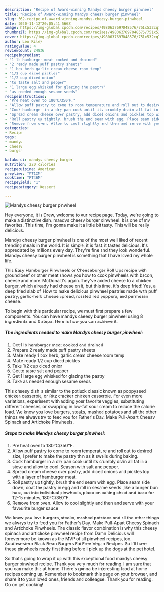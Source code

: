```yaml
---
description: "Recipe of Award-winning Mandys cheesy burger pinwheel"
title: "Recipe of Award-winning Mandys cheesy burger pinwheel"
slug: 562-recipe-of-award-winning-mandys-cheesy-burger-pinwheel
date: 2020-11-12T20:05:41.566Z
image: https://img-global.cpcdn.com/recipes/4980637697048576/751x532cq70/mandys-cheesy-burger-pinwheel-recipe-main-photo.jpg
thumbnail: https://img-global.cpcdn.com/recipes/4980637697048576/751x532cq70/mandys-cheesy-burger-pinwheel-recipe-main-photo.jpg
cover: https://img-global.cpcdn.com/recipes/4980637697048576/751x532cq70/mandys-cheesy-burger-pinwheel-recipe-main-photo.jpg
author: Leo Riley
ratingvalue: 4
reviewcount: 24826
recipeingredient:
- "1 lb hamburger meat cooked and drained"
- "2 ready made puff pastry sheets"
- "1 box herb garlic cream cheese room temp"
- "1/2 cup diced pickles"
- "1/2 cup diced onion"
- "to taste salt and pepper"
- "1 large egg whisked for glazing the pastry"
- "as needed enough sesame seeds"
recipeinstructions:
- "Pre heat oven to 180℃/350℉."
- "Allow puff pastry to come to room temperature and roll out to desired size, I prefer to make the pastry thin as it swells during baking."
- "Cook hamburger in a dry pan cook until its crumbly drain all fat in a sieve and allow to cool. Season with salt and pepper."
- "Spread cream cheese over pastry, add diced onions and pickles top with a layer of hamburger meat."
- "Roll pastry up tightly, brush the end seam with egg. Place seam side down, coat the pastry in egg and roll in sesame seeds (like a burger bun has), cut into individual pinwheels, place on baking sheet and bake for 12-15 minutes, 180℃/350℉."
- "Remove from oven. Allow to cool slightly and then and serve with your favourite burger sauce"
categories:
- Recipe
tags:
- mandys
- cheesy
- burger

katakunci: mandys cheesy burger 
nutrition: 220 calories
recipecuisine: American
preptime: "PT12M"
cooktime: "PT46M"
recipeyield: "1"
recipecategory: Dessert

---
```



![Mandys cheesy burger pinwheel](https://img-global.cpcdn.com/recipes/4980637697048576/751x532cq70/mandys-cheesy-burger-pinwheel-recipe-main-photo.jpg)

Hey everyone, it is Drew, welcome to our recipe page. Today, we're going to make a distinctive dish, mandys cheesy burger pinwheel. It is one of my favorites. This time, I'm gonna make it a little bit tasty. This will be really delicious.

Mandys cheesy burger pinwheel is one of the most well liked of recent trending meals in the world. It is simple, it is fast, it tastes delicious. It's appreciated by millions every day. They're fine and they look wonderful. Mandys cheesy burger pinwheel is something that I have loved my whole life.

This Easy Hamburger Pinwheels or Cheeseburger Roll Ups recipe with ground beef or other meat shows you how to cook pinwheels with bacon, cheese and more. McDonald&#39;s again. they&#39;ve added cheese to a chicken burger, which already had cheese on it, but this time. it&#39;s deep fried! Yes, a deep fried slab of. How to make delicious pinwheel pastries made with puff pastry, garlic-herb cheese spread, roasted red peppers, and parmesan cheese.


To begin with this particular recipe, we must first prepare a few components. You can have mandys cheesy burger pinwheel using 8 ingredients and 6 steps. Here is how you can achieve it.

<!--inarticleads1-->

##### The ingredients needed to make Mandys cheesy burger pinwheel:

1. Get 1 lb hamburger meat cooked and drained
1. Prepare 2 ready made puff pastry sheets
1. Make ready 1 box herb, garlic cream cheese room temp
1. Make ready 1/2 cup diced pickles
1. Take 1/2 cup diced onion
1. Get to taste salt and pepper
1. Get 1 large egg whisked for glazing the pastry
1. Take as needed enough sesame seeds


This cheesy dish is similar to the potluck classic known as poppyseed chicken casserole, or Ritz cracker chicken casserole. For even more variations, experiment with adding your favorite veggies, substituting different cheeses, or swapping in low-fat sour cream to reduce the calorie load. We know you love burgers, steaks, mashed potatoes and all the other things we always try to feed you for Father&#39;s Day. Make Pull-Apart Cheesy Spinach and Artichoke Pinwheels. 

<!--inarticleads2-->

##### Steps to make Mandys cheesy burger pinwheel:

1. Pre heat oven to 180℃/350℉.
1. Allow puff pastry to come to room temperature and roll out to desired size, I prefer to make the pastry thin as it swells during baking.
1. Cook hamburger in a dry pan cook until its crumbly drain all fat in a sieve and allow to cool. Season with salt and pepper.
1. Spread cream cheese over pastry, add diced onions and pickles top with a layer of hamburger meat.
1. Roll pastry up tightly, brush the end seam with egg. Place seam side down, coat the pastry in egg and roll in sesame seeds (like a burger bun has), cut into individual pinwheels, place on baking sheet and bake for 12-15 minutes, 180℃/350℉.
1. Remove from oven. Allow to cool slightly and then and serve with your favourite burger sauce


We know you love burgers, steaks, mashed potatoes and all the other things we always try to feed you for Father&#39;s Day. Make Pull-Apart Cheesy Spinach and Artichoke Pinwheels. The classic flavor combination is why this cheesy spinach and artichoke pinwheel recipe from Damn Delicious will forevermore be known as the MVP of all pinwheel recipes, too. Southwestern Black Bean Burgers Fat Free Vegan Recipes. So I&#39;ll have these pinwheels ready first thing before I pick up the dogs at the pet hotel. 

So that's going to wrap it up with this exceptional food mandys cheesy burger pinwheel recipe. Thank you very much for reading. I am sure that you can make this at home. There's gonna be interesting food at home recipes coming up. Remember to bookmark this page on your browser, and share it to your loved ones, friends and colleague. Thank you for reading. Go on get cooking!
